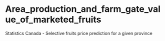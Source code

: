 # Area_production_and_farm_gate_value_of_marketed_fruits
Statistics Canada - Selective fruits price prediction for a given province
